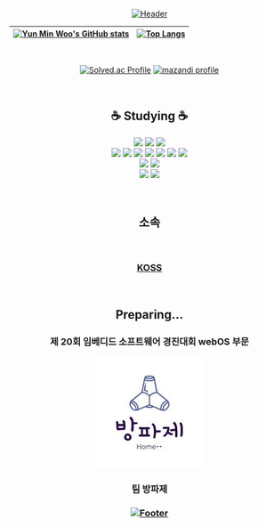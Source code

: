 <div align=center>

[![Header](https://capsule-render.vercel.app/api?type=waving&height=200&text=MinWoo&animation=fadeIn&fontAlign=80&fontAlignY=40&color=gradient)](https://github.com/ymw0407)

| [![Yun Min Woo's GitHub stats](https://github-readme-stats.vercel.app/api?username=ymw0407&theme=buefy&show_icons=true&hide_border=true)](https://github.com/ymw0407) | [![Top Langs](https://github-readme-stats.vercel.app/api/top-langs/?username=ymw0407&layout=compact&hide_border=true)](https://github.com/ymw0407) |
| ------------- | ------------- |

<br/>

[![Solved.ac Profile](http://mazassumnida.wtf/api/v2/generate_badge?boj=yun1211)](https://solved.ac/yun1211/)
[![mazandi profile](http://mazandi.herokuapp.com/api?handle=yun1211&theme=dark)](https://solved.ac/yun1211/)

<br/>

<h2>☕ Studying ☕</h2>
<p>
<a href="https://www.python.org/"><img src="https://img.shields.io/static/v1?style=for-the-badge&message=Python&color=3776AB&logo=Python&logoColor=FFFFFF&label="/></a>
<a href="https://en.cppreference.com/w/c"><img src="https://img.shields.io/static/v1?style=for-the-badge&message=C&color=222222&logo=C&logoColor=A8B9CC&label="/></a>
<a href="https://en.cppreference.com/w/cpp"><img src="https://img.shields.io/badge/c++-00599C?style=for-the-badge&logo=c%2B%2B&logoColor=white"></a>
<br/>
<a href="https://www.w3.org/"><img src="https://img.shields.io/static/v1?style=for-the-badge&message=HTML5&color=E34F26&logo=HTML5&logoColor=FFFFFF&label="/></a>
<a href="https://www.w3.org/TR/CSS/#css"><img src="https://img.shields.io/static/v1?style=for-the-badge&message=CSS3&color=1572B6&logo=CSS3&logoColor=FFFFFF&label="/></a>
<a href="https://www.ecma-international.org/publications-and-standards/standards/ecma-262/"><img src="https://img.shields.io/static/v1?style=for-the-badge&message=JavaScript&color=222222&logo=JavaScript&logoColor=F7DF1E&label="/></a>
<a href="https://www.php.net/"><img src="https://img.shields.io/badge/PHP-777BB4?style=for-the-badge&logo=PHP&logoColor=white"/></a>
<a href="https://ko.reactjs.org/"><img src="https://img.shields.io/static/v1?style=for-the-badge&message=React&color=222222&logo=React&logoColor=61DAFB&label="/></a>
<a href="https://nodejs.org/ko/"><img src="https://img.shields.io/static/v1?style=for-the-badge&message=Node.js&color=339933&logo=Node.js&logoColor=FFFFFF&label="/></a>
<a href="https://expressjs.com/ko/"><img src="https://img.shields.io/badge/express-000000?style=for-the-badge&logo=express&logoColor=white"></a>
<br/>
<a href="https://www.mysql.com/"><img src="https://img.shields.io/badge/mysql-4479A1?style=for-the-badge&logo=mysql&logoColor=white"/></a>
<a href="https://www.mongodb.com/"><img src="https://img.shields.io/badge/MongoDB-47A248?style=for-the-badge&logo=MongoDB&logoColor=white"/></a>
<br/>
<a href="https://www.arduino.cc/"><img src="https://img.shields.io/badge/Arduino-00979D?style=for-the-badge&logo=Arduino&logoColor=white"/></a>
<a href="https://www.raspberrypi.com/"><img src="https://img.shields.io/badge/Raspberry Pi-C51A4A?style=for-the-badge&logo=RaspberryPi&logoColor=white"/></a>
</p>

<br/>

<h2>소속</h2>
<a href="https://github.com/kmu-koss">
<img src="https://avatars.githubusercontent.com/kmu-koss" width="100px;" alt=""/>
<h3>KOSS</h3>
</a>
<br/>

<h2>Preparing...</h2>
<h3>제 20회 임베디드 소프트웨어 경진대회 webOS 부문</h3>
<a href="https://github.com/webOS-KOSS" style="color:black">

![image](방파제.jpeg)
</a>
<h3>팀 방파제<h3>

[![Footer](https://capsule-render.vercel.app/api?type=waving&color=auto&customColorList=4&height=200&section=footer)](https://github.com/ymw0407)
  
</div>
